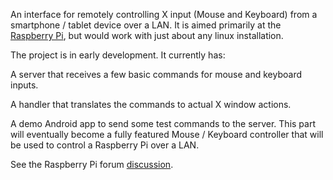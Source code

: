 An interface for remotely controlling X input (Mouse and Keyboard) from a smartphone / tablet device over a LAN. It is aimed primarily at the [Raspberry Pi](http://www.raspberrypi.org), but would work with just about any linux installation.

The project is in early development. It currently has:

A server that receives a few basic commands for mouse and keyboard inputs.

A handler that translates the commands to actual X window actions.

A demo Android app to send some test commands to the server. This part will eventually become a fully featured Mouse / Keyboard controller that will be used to control a Raspberry Pi over a LAN.

See the Raspberry Pi forum [discussion](http://www.raspberrypi.org/forum/projects-and-collaboration-general/using-iphone-to-control-r-pi-via-same-network).
